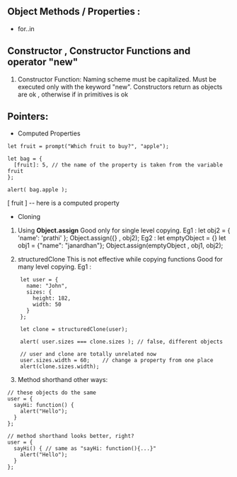 ## Object Methods / Properties : 
- for..in
## Constructor , Constructor Functions and operator "new"
1. Constructor Function:
	Naming scheme must be capitalized.
	Must be executed only with the keyword "new".
	Constructors return as objects are ok , otherwise if in primitives is ok

## Pointers:
- Computed Properties 
```
let fruit = prompt("Which fruit to buy?", "apple");

let bag = {
  [fruit]: 5, // the name of the property is taken from the variable fruit
};

alert( bag.apple ); 
```
[ fruit ] -- here is a computed property
- Cloning 
1. Using **Object.assign** 
	Good only for single level copying.
	Eg1 :
		let obj2 = { 'name': 'prathi' };
		Object.assign({} , obj2);
	Eg2 :
		let emptyObject = {}
		let obj1 = {"name": "janardhan"};
		Object.assign(emptyObject , obj1, obj2);

2. structuredClone
	This is not effective while copying functions
	Good for many level copying.
	Eg1 :
```
	let user = {
	  name: "John",
	  sizes: {
	    height: 182,
	    width: 50
	  }
	};
	
	let clone = structuredClone(user);
	
	alert( user.sizes === clone.sizes ); // false, different objects
	
	// user and clone are totally unrelated now
	user.sizes.width = 60;    // change a property from one place
	alert(clone.sizes.width); 
```

3. Method shorthand other ways:
```
// these objects do the same
user = {
  sayHi: function() {
    alert("Hello");
  }
};

// method shorthand looks better, right?
user = {
  sayHi() { // same as "sayHi: function(){...}"
    alert("Hello");
  }
};
```
